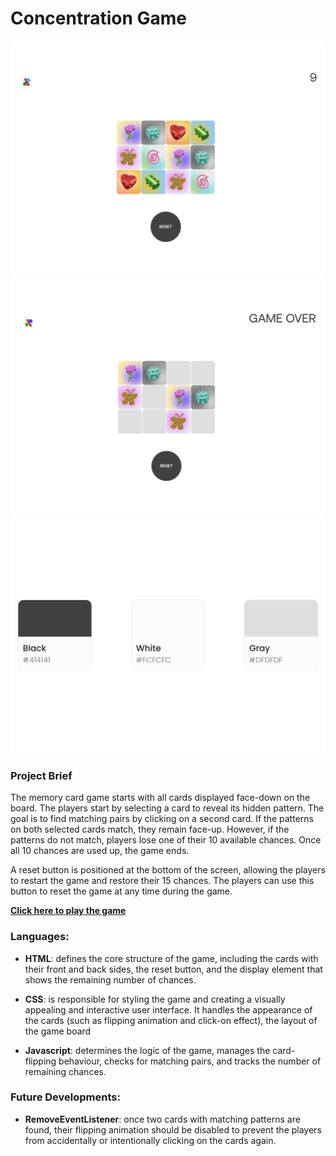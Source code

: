 # Concentration Game

![Game launch page](./images/Game%20screenshot%20-%201.png)
![Game launch page](./images/Game%20screenshot%20-%202.png)
![Game launch page](./images/Colour%20palette.png)

### Project Brief
The memory card game starts with all cards displayed face-down on the board. The players start by selecting a card to reveal its hidden pattern. The goal is to find matching pairs by clicking on a second card. If the patterns on both selected cards match, they remain face-up. However, if the patterns do not match, players lose one of their 10 available chances. Once all 10 chances are used up, the game ends.

A reset button is positioned at the bottom of the screen, allowing the players to restart the game and restore their 15 chances. The players can use this button to reset the game at any time during the game.

[**Click here to play the game**](https://itsxavchen.github.io/concentration-game/)

### Languages:
* **HTML**: defines the core structure of the game, including the cards with their front and back sides, the reset button, and the display element that shows the remaining number of chances.

* **CSS**: is responsible for styling the game and creating a visually appealing and interactive user interface. It handles the appearance of the cards (such as flipping animation and click-on effect), the layout of the game board

* **Javascript**: determines the logic of the game, manages the card-flipping behaviour, checks for matching pairs, and tracks the number of remaining chances.

### Future Developments:

* **RemoveEventListener**: once two cards with matching patterns are found, their flipping animation should be disabled to prevent the players from accidentally or intentionally clicking on the cards again.